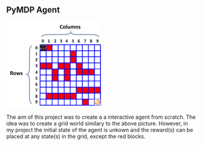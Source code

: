## PyMDP Agent
<p>
  <img src="gridWorld.png" width="50%"/>
</p>

The aim of this project was to create a a interactive agent from scratch. The idea was to create a grid world similary to the above picture. However, in my project the initial state of the agent is unkown and the reward(s) can be placed at any state(s) in the grid, except the red blocks.
